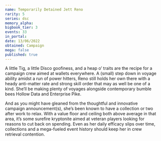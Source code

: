 ```yaml
---
name: Temporarily Detained Jett Reno
rarity: 5
series: dsc
memory_alpha:
bigbook_tier: 3
events: 33
in_portal:
date: 13/06/2022
obtained: Campaign
mega: false
published: true
---
```


A little Tig, a little Disco goofiness, and a heap o’ traits are the recipe for a campaign crew aimed at wallets everywhere. A (small) step down in voyage ability amidst a run of power hitters, Reno still holds her own there with a heady anti-matter rate and strong skill order that may as well be one of a kind. She’ll be making plenty of voyages alongside contemporary bumble bees Hollow Data and Enterprise Pike.

And as you might have gleaned from the thoughtful and innovative campaign announcement(s), she’s been known to have a collection or two after work to relax. With a value floor and ceiling both above average in that area, it’s some surefire kryptonite aimed at veteran players looking for reasons to cut back on spending. Even as her daily efficacy slips over time, collections and a mega-fueled event history should keep her in crew retrieval contention.
